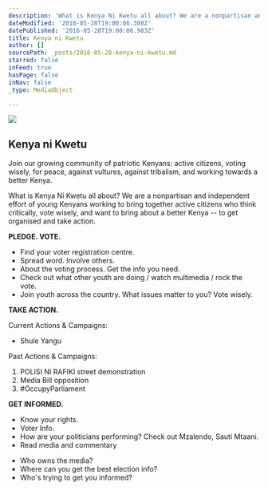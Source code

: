 ```yaml
---
description: 'What is Kenya Ni Kwetu all about? We are a nonpartisan and independent effort of young Kenyans working to bring together active citizens who think critically, vote wisely, and want to bring about a better Kenya -- to get organised and take action.'
dateModified: '2016-05-28T19:00:06.308Z'
datePublished: '2016-05-28T19:00:06.983Z'
title: Kenya ni Kwetu
author: []
sourcePath: _posts/2016-05-28-kenya-ni-kwetu.md
starred: false
inFeed: true
hasPage: false
inNav: false
_type: MediaObject

---
```

<article style=""><img src="https://the-grid-user-content.s3-us-west-2.amazonaws.com/e57a52c8-030d-40aa-ae1b-695fc059c7d2.png" /><h1>Kenya ni Kwetu</h1><p>Join our growing community of patriotic Kenyans: active citizens, voting wisely, for peace, against vultures, against tribalism, and working towards a better Kenya.</p></article>

What is Kenya Ni Kwetu all about? We are a nonpartisan and independent effort of young Kenyans working to bring together active citizens who think critically, vote wisely, and want to bring about a better Kenya -- to get organised and take action.

**PLEDGE. VOTE.**

* Find your voter registration centre.
* Spread word. Involve others.
* About the voting process. Get the info you need.
* Check out what other youth are doing / watch multimedia / rock the vote.
* Join youth across the country. What issues matter to you? Vote wisely.

**TAKE ACTION.**

Current Actions & Campaigns:

* Shule Yangu

Past Actions & Campaigns:

1) POLISI NI RAFIKI street demonstration  
2) Media Bill opposition  
3) \#OccupyParliament

**GET INFORMED.**  
- Know your rights.  
- Voter Info.  
- How are your politicians performing? Check out Mzalendo, Sauti Mtaani.  
- Read media and commentary

* Who owns the media?
* Where can you get the best election info?
* Who's trying to get you informed?